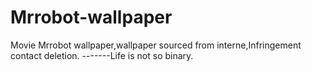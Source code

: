 # Mrrobot-wallpaper
Movie Mrrobot wallpaper,wallpaper sourced from interne,Infringement contact deletion.
-------Life is not so binary.